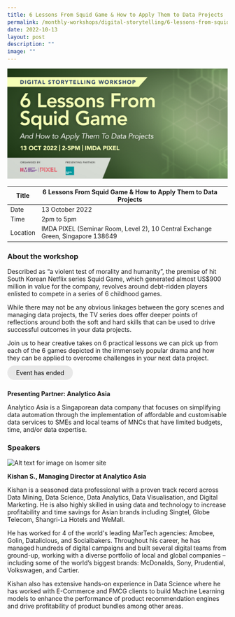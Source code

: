 ```yaml
---
title: 6 Lessons From Squid Game & How to Apply Them to Data Projects
permalink: /monthly-workshops/digital-storytelling/6-lessons-from-squid-game/
date: 2022-10-13
layout: post
description: ""
image: ""
---
```

![13 Oct - DS](/images/Digital%20Storytelling/PIXEL_Digital-Storytelling---6-Lessons-from-Squid-Game_1600-x-800.jpg)

| Title | 6 Lessons From Squid Game & How to Apply Them to Data Projects | | 
| -------- | -------- | --------| 
| Date  | 13 October 2022  | 
| Time  | 2pm to 5pm  |
| Location  | IMDA PIXEL (Seminar Room, Level 2), 10 Central Exchange Green, Singapore 138649 |

### About the workshop

Described as “a violent test of morality and humanity”, the premise of hit South Korean Netflix series Squid Game, which generated almost US$900 million in value for the company, revolves around debt-ridden players enlisted to compete in a series of 6 childhood games.

While there may not be any obvious linkages between the gory scenes and managing data projects, the TV series does offer deeper points of reflections around both the soft and hard skills that can be used to drive successful outcomes in your data projects.

Join us to hear creative takes on 6 practical lessons we can pick up from each of the 6 games depicted in the immensely popular drama and how they can be applied to overcome challenges in your next data project.
<br><br><a href="" target="_blank" style="background-color: #E8E8E8; color: black; text-decoration: none; border-radius: 100px; padding-left: 20px; padding-right: 20px; padding-top:8px; padding-bottom:8px">Event has ended</a><br><br>

**Presenting Partner: Analytico Asia**

Analytico Asia is a Singaporean data company that focuses on simplifying data automation through the implementation of affordable and customisable data services to SMEs and local teams of MNCs that have limited budgets, time, and/or data expertise.

### Speakers 

![Alt text for image on Isomer site](/images/digital-storytelling/AAbnw.png)

**Kishan S., Managing Director at Analytico Asia**

Kishan is a seasoned data professional with a proven track record across Data Mining, Data Science, Data Analytics, Data Visualisation, and Digital Marketing. He is also highly skilled in using data and technology to increase profitability and time savings for Asian brands including Singtel, Globe Telecom, Shangri-La Hotels and WeMall.

He has worked for 4 of the world's leading MarTech agencies: Amobee, Golin, Datalicious, and Socialbakers. Throughout his career, he has managed hundreds of digital campaigns and built several digital teams from ground-up, working with a diverse portfolio of local and global companies – including some of the world’s biggest brands: McDonalds, Sony, Prudential, Volkswagen, and Cartier.

Kishan also has extensive hands-on experience in Data Science where he has worked with E-Commerce and FMCG clients to build Machine Learning models to enhance the performance of product recommendation engines and drive profitability of product bundles among other areas.
